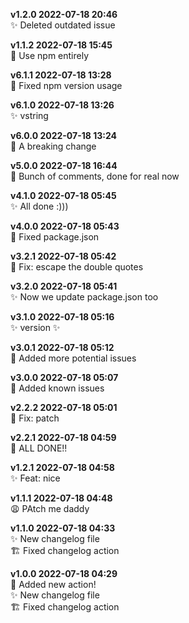 **v1.2.0 2022-07-18 20:46**  
✨ Deleted outdated issue  

**v1.1.2 2022-07-18 15:45**  
🐞 Use npm entirely  

**v6.1.1 2022-07-18 13:28**  
🐞 Fixed npm version usage  

**v6.1.0 2022-07-18 13:26**  
✨ vstring  

**v6.0.0 2022-07-18 13:24**  
🚨 A breaking change  

**v5.0.0 2022-07-18 16:44**  
🚨 Bunch of comments, done for real now  

**v4.1.0 2022-07-18 05:45**  
✨ All done :)))  

**v4.0.0 2022-07-18 05:43**  
🚨 Fixed package.json  

**v3.2.1 2022-07-18 05:42**  
🐞 Fix: escape the double quotes  

**v3.2.0 2022-07-18 05:41**  
✨ Now we update package.json too  

**v3.1.0 2022-07-18 05:16**  
✨ version ✨  

**v3.0.1 2022-07-18 05:12**  
🤞 Added more potential issues  

**v3.0.0 2022-07-18 05:07**  
🚨 Added known issues  

**v2.2.2 2022-07-18 05:01**  
🐞 Fix: patch  

**v2.2.1 2022-07-18 04:59**  
🚨 ALL DONE!!  

**v1.2.1 2022-07-18 04:58**  
✨ Feat: nice  

**v1.1.1 2022-07-18 04:48**  
😩 PAtch me daddy  

**v1.1.0 2022-07-18 04:33**  
✨ New changelog file  
🏗 Fixed changelog action  

**v1.0.0 2022-07-18 04:29**  
🚨 Added new action!  
✨ New changelog file  
🏗 Fixed changelog action  
